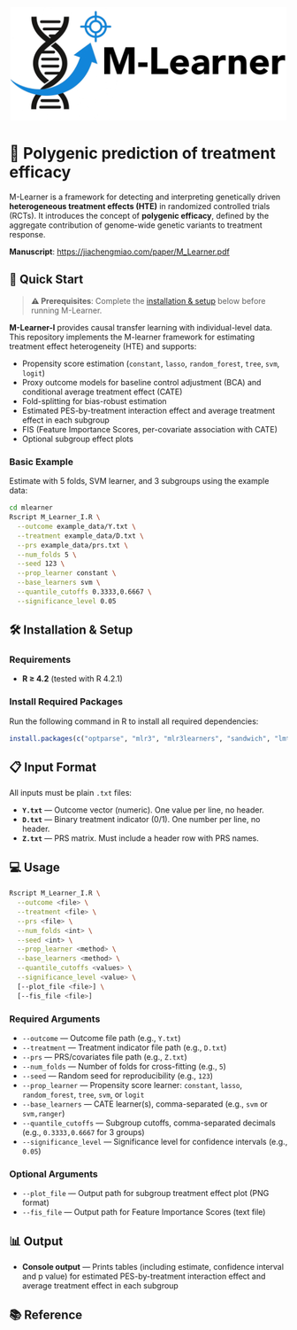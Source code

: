 <p align="center">
  <img src="./logo/mlearner_logo.png" alt="mlearner Logo" width="500px" />
</p>

# 🧬 Polygenic prediction of treatment efficacy

M-Learner is a framework for detecting and interpreting genetically driven **heterogeneous treatment effects (HTE)** in randomized controlled trials (RCTs). It introduces the concept of **polygenic efficacy**, defined by the aggregate contribution of genome-wide genetic variants to treatment response.

**Manuscript**: https://jiachengmiao.com/paper/M_Learner.pdf

## 🚀 Quick Start

> **⚠️ Prerequisites**: Complete the [installation & setup](#️-installation--setup) below before running M-Learner.

**M-Learner-I** provides causal transfer learning with individual-level data. This repository implements the M-learner framework for estimating treatment effect heterogeneity (HTE) and supports:

- Propensity score estimation (`constant`, `lasso`, `random_forest`, `tree`, `svm`, `logit`)
- Proxy outcome models for baseline control adjustment (BCA) and conditional average treatment effect (CATE)
- Fold-splitting for bias-robust estimation
- Estimated PES-by-treatment interaction effect and average treatment effect in each subgroup
- FIS (Feature Importance Scores, per-covariate association with CATE)
- Optional subgroup effect plots

### Basic Example
Estimate with 5 folds, SVM learner, and 3 subgroups using the example data:

```bash
cd mlearner
Rscript M_Learner_I.R \
  --outcome example_data/Y.txt \
  --treatment example_data/D.txt \
  --prs example_data/prs.txt \
  --num_folds 5 \
  --seed 123 \
  --prop_learner constant \
  --base_learners svm \
  --quantile_cutoffs 0.3333,0.6667 \
  --significance_level 0.05
```

## 🛠️ Installation & Setup

### Requirements
- **R ≥ 4.2** (tested with R 4.2.1)

### Install Required Packages

Run the following command in R to install all required dependencies:

```r
install.packages(c("optparse", "mlr3", "mlr3learners", "sandwich", "lmtest", "ggplot2", "scales", "data.table"))
```

## 📋 Input Format

All inputs must be plain `.txt` files:

- **`Y.txt`** — Outcome vector (numeric). One value per line, no header.
- **`D.txt`** — Binary treatment indicator (0/1). One number per line, no header.
- **`Z.txt`** — PRS matrix. Must include a header row with PRS names.

## 💻 Usage

```bash
Rscript M_Learner_I.R \
  --outcome <file> \
  --treatment <file> \
  --prs <file> \
  --num_folds <int> \
  --seed <int> \
  --prop_learner <method> \
  --base_learners <method> \
  --quantile_cutoffs <values> \
  --significance_level <value> \
  [--plot_file <file>] \
  [--fis_file <file>]
```

### Required Arguments

- `--outcome` — Outcome file path (e.g., `Y.txt`)
- `--treatment` — Treatment indicator file path (e.g., `D.txt`)
- `--prs` — PRS/covariates file path (e.g., `Z.txt`)
- `--num_folds` — Number of folds for cross-fitting (e.g., `5`)
- `--seed` — Random seed for reproducibility (e.g., `123`)
- `--prop_learner` — Propensity score learner: `constant`, `lasso`, `random_forest`, `tree`, `svm`, or `logit`
- `--base_learners` — CATE learner(s), comma-separated (e.g., `svm` or `svm,ranger`)
- `--quantile_cutoffs` — Subgroup cutoffs, comma-separated decimals (e.g., `0.3333,0.6667` for 3 groups)
- `--significance_level` — Significance level for confidence intervals (e.g., `0.05`)

### Optional Arguments

- `--plot_file` — Output path for subgroup treatment effect plot (PNG format)
- `--fis_file` — Output path for Feature Importance Scores (text file)

## 📊 Output

- **Console output** — Prints tables (including estimate, confidence interval and p value) for estimated PES-by-treatment interaction effect and average treatment effect in each subgroup

## 📚 Reference
